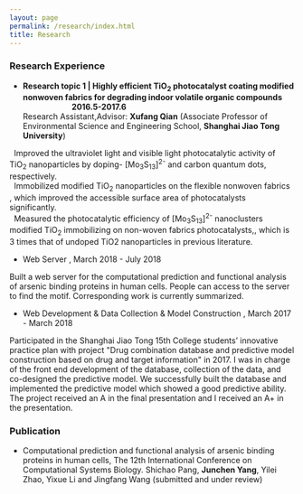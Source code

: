 ```yaml
---
layout: page
permalink: /research/index.html
title: Research
---
```

### Research Experience

- <b>Research topic 1 | Highly efficient TiO<sub>2</sub> photocatalyst coating modified nonwoven fabrics for degrading indoor volatile organic compounds &#160;&#160;&#160;&#160; &#160;&#160;&#160;&#160;&#160;&#160;&#160;&#160;&#160;&#160;&#160;&nbsp;&#160;&#160;&#160;&#160;&#160;&#160;&#160;&#160;&#160;&#160;&#160;&#160;&#160;&#160;2016.5-2017.6</b><br>Research Assistant,Advisor: <b>Xufang Qian</b> (Associate Professor of Environmental Science and Engineering School, <b>Shanghai Jiao Tong   University</b>)

&nbsp;&nbsp;Improved the ultraviolet light and visible light photocatalytic activity of TiO<sub>2</sub> nanoparticles by doping- [Mo<sub>3</sub>S<sub>13</sub>]<sup>2-</sup> and carbon quantum dots, respectively.<br>&nbsp;&nbsp;Immobilized modified TiO<sub>2</sub> nanoparticles on the flexible nonwoven fabrics , which improved the accessible surface area of photocatalysts significantly.<br>&nbsp;&nbsp;Measured the  photocatalytic efficiency of [Mo<sub>3</sub>S<sub>13</sub>]<sup>2-</sup> nanoclusters modified TiO<sub>2</sub> immobilizing on non-woven fabrics photocatalysts,, which is 3 times that of undoped TiO2 nanoparticles in previous literature.

- Web Server  , March 2018 - July 2018

Built a web server for the computational prediction and functional analysis of arsenic binding proteins in human cells. People can access to the server to find the motif. Corresponding work is currently summarized.

- Web Development & Data Collection & Model Construction  , March 2017 - March 2018

Participated in the Shanghai Jiao Tong 15th College students’ innovative practice plan with project "Drug combination database and predictive model construction based on drug and target information" in 2017. I was in charge of the front end development of the database, collection of the data, and co-designed the predictive model. We successfully built the database and implemented the predictive model which showed a good predictive ability. The project received an A in the final presentation and I received an A+ in the presentation.

### Publication

- Computational prediction and functional analysis of arsenic binding proteins in human cells, The 12th International Conference on Computational Systems Biology. Shichao Pang, <b>Junchen Yang</b>, Yilei Zhao, Yixue Li and Jingfang Wang (submitted and under review)
